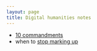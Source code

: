```yaml
---
layout: page
title: Digital humanities notes
---
```


- [10 commandments](notes)
- when to [stop marking up](markup)
